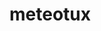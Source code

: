 meteotux
========

<!--
Screenshot weboveho rozhranni:
-
![Screenshot](https://raw.github.com/tuxmartin/meteotux/master/webUI.png "Screenshot")
-->

